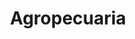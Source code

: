 ---
title: 'Agropecuaria'
description: 'Formación de profesionales en la producción agrícola y pecuaria.'
nivel: 'Licenciatura'
curso: 'pregrado'
icon: 'Apple'
color: '#607d8b'
area: 'educación'
ubicacion: 'Unidad Acad. Churuguara, Municipios: Mene Mauroa, Tocópero'
---